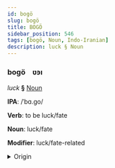 ```yaml
---
id: bogö
slug: bogö
title: BOGÖ
sidebar_position: 546
tags: [bogö, Noun, Indo-Iranian]
description: luck § Noun
---
```


### bogö&emsp;<span kind="abugida">ʋꜿı</span>

*luck* **§** [Noun](../../tags/Noun)

**IPA**: /ˈbɑ.go/

**Verb**: to be luck/fate

**Noun**: luck/fate

**Modifier**: luck/fate-related

<details>
    <summary>Origin</summary>
    Bengali ভাগ্য bhaggo [ˈbʱaɡːoˑ]<br/>
    <em>Indo-Iranian Language Family</em>
</details>